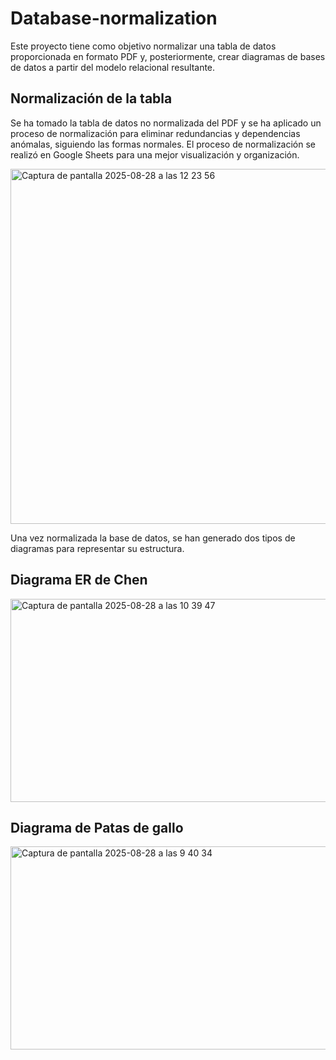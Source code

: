 # Database-normalization

Este proyecto tiene como objetivo normalizar una tabla de datos proporcionada en formato PDF y, posteriormente, crear diagramas de bases de datos a partir del modelo relacional resultante.

## Normalización de la tabla

Se ha tomado la tabla de datos no normalizada del PDF y se ha aplicado un proceso de normalización para eliminar redundancias y dependencias anómalas, siguiendo las formas normales. El proceso de normalización se realizó en Google Sheets para una mejor visualización y organización.

<img width="709" height="568" alt="Captura de pantalla 2025-08-28 a las 12 23 56" src="https://github.com/user-attachments/assets/2482d35a-b9d1-477a-a55c-19ff47a4e550" />

Una vez normalizada la base de datos, se han generado dos tipos de diagramas para representar su estructura.

## Diagrama ER de Chen
<img width="838" height="325" alt="Captura de pantalla 2025-08-28 a las 10 39 47" src="https://github.com/user-attachments/assets/c9d8bab9-18d3-4501-8d96-214b803301ab" />


## Diagrama de Patas de gallo
<img width="653" height="325" alt="Captura de pantalla 2025-08-28 a las 9 40 34" src="https://github.com/user-attachments/assets/bf55d87e-e189-4cfc-bd25-91bf28b60aef" />

